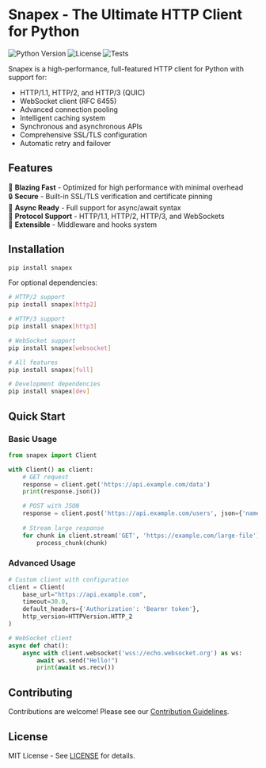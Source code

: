 # Snapex - The Ultimate HTTP Client for Python

![Python Version](https://img.shields.io/badge/python-3.8%2B-blue)
![License](https://github.com/vd437/snapex/blob/main/LICENSE)
![Tests](https://github.com/vd437/snapex)

Snapex is a high-performance, full-featured HTTP client for Python with support for:

- HTTP/1.1, HTTP/2, and HTTP/3 (QUIC)
- WebSocket client (RFC 6455)
- Advanced connection pooling
- Intelligent caching system
- Synchronous and asynchronous APIs
- Comprehensive SSL/TLS configuration
- Automatic retry and failover

## Features

🚀 **Blazing Fast** - Optimized for high performance with minimal overhead  
🔒 **Secure** - Built-in SSL/TLS verification and certificate pinning  
🔄 **Async Ready** - Full support for async/await syntax  
📡 **Protocol Support** - HTTP/1.1, HTTP/2, HTTP/3, and WebSockets  
🧩 **Extensible** - Middleware and hooks system  

## Installation

```bash
pip install snapex
```

For optional dependencies:

```bash
# HTTP/2 support
pip install snapex[http2]

# HTTP/3 support
pip install snapex[http3]

# WebSocket support
pip install snapex[websocket]

# All features
pip install snapex[full]

# Development dependencies
pip install snapex[dev]
```

## Quick Start

### Basic Usage

```python
from snapex import Client

with Client() as client:
    # GET request
    response = client.get('https://api.example.com/data')
    print(response.json())

    # POST with JSON
    response = client.post('https://api.example.com/users', json={'name': 'John'})
    
    # Stream large response
    for chunk in client.stream('GET', 'https://example.com/large-file'):
        process_chunk(chunk)
```

### Advanced Usage

```python
# Custom client with configuration
client = Client(
    base_url="https://api.example.com",
    timeout=30.0,
    default_headers={'Authorization': 'Bearer token'},
    http_version=HTTPVersion.HTTP_2
)

# WebSocket client
async def chat():
    async with client.websocket('wss://echo.websocket.org') as ws:
        await ws.send("Hello!")
        print(await ws.recv())
```

## Contributing

Contributions are welcome! Please see our [Contribution Guidelines](CONTRIBUTING.md).

## License

MIT License - See [LICENSE](LICENSE) for details.
